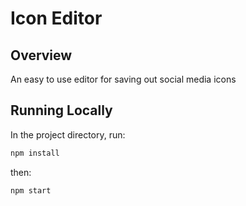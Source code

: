 # Icon Editor

## Overview
An easy to use editor for saving out social media icons

## Running Locally
In the project directory, run:
```bash
npm install
```
then:
```bash
npm start
```
